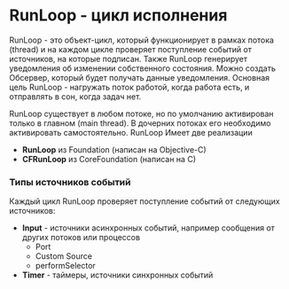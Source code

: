 # RunLoop - цикл исполнения

RunLoop - это объект-цикл, который функционирует в рамках потока (thread) и на каждом цикле проверяет поступление событий от источников, на которые подписан. Также RunLoop генерирует уведомления об изменении собственного состояния. Можно создать Обсервер, который будет получать данные уведомления. Основная цель RunLoop - нагружать поток работой, когда работа есть, и отправлять в сон, когда задач нет.


RunLoop существует в любом потоке, но по умолчанию активирован только в главном (main thread). В дочерних потоках его необходимо активировать самостоятельно.
RunLoop Имеет две реализации
- __RunLoop__ из Foundation (написан на Objective-C)
- __CFRunLoop__ из CoreFoundation (написан на C)
 
### Типы источников событий
Каждый цикл RunLoop проверяет поступление событий от следующих источников:

- **Input** - источники асинхронных событий, например сообщения от других потоков или процессов
    - Port
    - Custom Source
    - performSelector
- **Timer** - таймеры, источники синхронных событий
